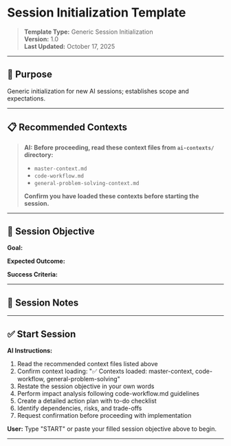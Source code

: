 # Session Initialization Template

> **Template Type:** Generic Session Initialization  
> **Version:** 1.0  
> **Last Updated:** October 17, 2025

---

## 🎯 Purpose

Generic initialization for new AI sessions; establishes scope and expectations.

---

## 📋 Recommended Contexts

> **AI: Before proceeding, read these context files from `ai-contexts/` directory:**
> - `master-context.md`
> - `code-workflow.md`
> - `general-problem-solving-context.md`
>
> **Confirm you have loaded these contexts before starting the session.**

---

## 🚀 Session Objective

<!-- Fill in your specific goal before starting the session -->

**Goal:**  


**Expected Outcome:**  


**Success Criteria:**  


---

## 📝 Session Notes

<!-- Add any additional notes, constraints, or context here -->

---

## ✅ Start Session

**AI Instructions:**
1. Read the recommended context files listed above
2. Confirm context loading: "✅ Contexts loaded: master-context, code-workflow, general-problem-solving"
3. Restate the session objective in your own words
4. Perform impact analysis following code-workflow.md guidelines
5. Create a detailed action plan with to-do checklist
6. Identify dependencies, risks, and trade-offs
7. Request confirmation before proceeding with implementation

**User:** Type "START" or paste your filled session objective above to begin.

---
